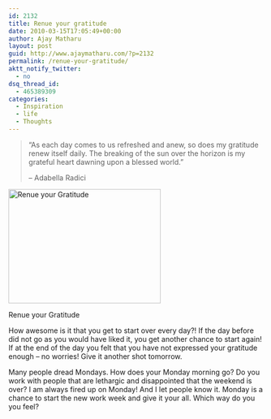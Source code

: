 ```yaml
---
id: 2132
title: Renue your gratitude
date: 2010-03-15T17:05:49+00:00
author: Ajay Matharu
layout: post
guid: http://www.ajaymatharu.com/?p=2132
permalink: /renue-your-gratitude/
aktt_notify_twitter:
  - no
dsq_thread_id:
  - 465389309
categories:
  - Inspiration
  - life
  - Thoughts
---
```

> &#8220;As each day comes to us refreshed and anew, so does my gratitude renew itself daily. The breaking of the sun over the horizon is my grateful heart dawning upon a blessed world.&#8221;
> 
> &#8211; Adabella Radici

<div id="attachment_2133" style="width: 310px" class="wp-caption aligncenter">
  <a href="http://www.ajaymatharu.com/wp-content/uploads/2010/03/gratitude2-saidaonline.jpg"><img src="http://www.ajaymatharu.com/wp-content/uploads/2010/03/gratitude2-saidaonline-300x225.jpg" alt="Renue your Gratitude" title="Renue your Gratitude" width="300" height="225" class="size-medium wp-image-2133" srcset="http://www.ajaymatharu.com/wp-content/uploads/2010/03/gratitude2-saidaonline-300x225.jpg 300w, http://www.ajaymatharu.com/wp-content/uploads/2010/03/gratitude2-saidaonline.jpg 458w" sizes="(max-width: 300px) 100vw, 300px" /></a>
  
  <p class="wp-caption-text">
    Renue your Gratitude
  </p>
</div>

How awesome is it that you get to start over every day?! If the day before did not go as you would have liked it, you get another chance to start again! If at the end of the day you felt that you have not expressed your gratitude enough &#8211; no worries! Give it another shot tomorrow.

Many people dread Mondays. How does your Monday morning go? Do you work with people that are lethargic and disappointed that the weekend is over? I am always fired up on Monday! And I let people know it. Monday is a chance to start the new work week and give it your all. Which way do you you feel?